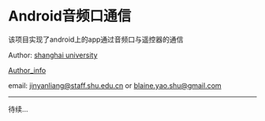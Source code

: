 # Android音频口通信

该项目实现了android上的app通过音频口与遥控器的通信

Author: [shanghai university](http://www.shu.edu.cn/)

[Author_info](http://www.scie-ce.shu.edu.cn/Default.aspx?tabid=17377)

email: jinyanliang@staff.shu.edu.cn or blaine.yao.shu@gmail.com
***
待续...
